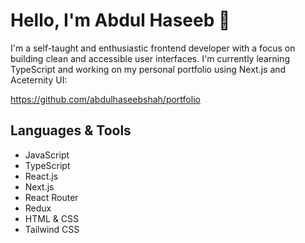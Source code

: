 # Hello, I'm Abdul Haseeb 💙

I'm a self-taught and enthusiastic frontend developer with a focus on building clean and accessible user interfaces. I'm currently learning TypeScript and working on my personal portfolio using Next.js and Aceternity UI:

https://github.com/abdulhaseebshah/portfolio

## Languages & Tools

- JavaScript  
- TypeScript  
- React.js  
- Next.js  
- React Router  
- Redux  
- HTML & CSS  
- Tailwind CSS
